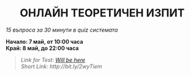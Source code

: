 <h1 align="center">ОНЛАЙН ТЕОРЕТИЧЕН ИЗПИТ</h1>
<i>15 въпроса за 30 минути в quiz системата</i>
<br>

<p><b>
    Начало: 7 май, от 10:00 часа
    <br>
    Край: 8 май, до 22:00 часа
</b></p>

<blockquote>
    <i>
        Link for Test: <a href="#">Will be here</a>
    </i>
    <br>
    <i>
        Short Link: http://bit.ly/2wyTiem
    </i>
</blockquote>
